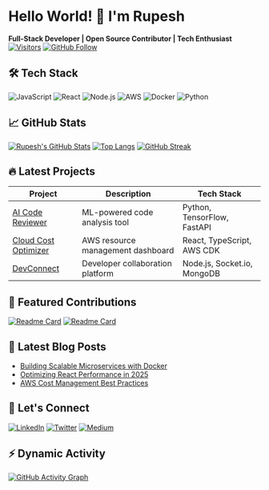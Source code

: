 # Hello World! 👋 I'm Rupesh

**Full-Stack Developer | Open Source Contributor | Tech Enthusiast**  
[![Visitors](https://visitor-badge.glitch.me/badge?page_id=rupesh3433.rupesh3433)](https://github.com/rupesh3433) 
[![GitHub Follow](https://img.shields.io/github/followers/rupesh3433?style=social)](https://github.com/rupesh3433)

## 🛠 Tech Stack
![JavaScript](https://img.shields.io/badge/-JavaScript-oringe?style=flat-square&logo=javascript)
![React](https://img.shields.io/badge/-React-61DAFB?style=flat-square&logo=react&logoColor=white)
![Node.js](https://img.shields.io/badge/-Node.js-339933?style=flat-square&logo=node.js&logoColor=white)
![AWS](https://img.shields.io/badge/-AWS-232F3E?style=flat-square&logo=amazon-aws)
![Docker](https://img.shields.io/badge/-Docker-2496ED?style=flat-square&logo=docker&logoColor=white)
![Python](https://img.shields.io/badge/-Python-3776AB?style=flat-square&logo=python&logoColor=white)

## 📈 GitHub Stats
[![Rupesh's GitHub Stats](https://github-readme-stats.vercel.app/api?username=rupesh3433&show_icons=true&theme=radical)](https://github.com/rupesh3433)
[![Top Langs](https://github-readme-stats.vercel.app/api/top-langs/?username=rupesh3433&layout=compact&theme=radical)](https://github.com/rupesh3433)
[![GitHub Streak](https://streak-stats.demolab.com/?user=rupesh3433&theme=radical)](https://git.io/streak-stats)

## 🔥 Latest Projects
| Project | Description | Tech Stack |
|---------|-------------|------------|
| [AI Code Reviewer](https://github.com/rupesh3433/ai-code-review) | ML-powered code analysis tool | Python, TensorFlow, FastAPI |
| [Cloud Cost Optimizer](https://github.com/rupesh3433/cloud-optimizer) | AWS resource management dashboard | React, TypeScript, AWS CDK |
| [DevConnect](https://github.com/rupesh3433/dev-connect) | Developer collaboration platform | Node.js, Socket.io, MongoDB |

## 🌟 Featured Contributions
[![Readme Card](https://github-readme-stats.vercel.app/api/pin/?username=rupesh3433&repo=ai-code-review&theme=dark)](https://github.com/rupesh3433/ai-code-review)
[![Readme Card](https://github-readme-stats.vercel.app/api/pin/?username=rupesh3433&repo=cloud-optimizer&theme=dark)](https://github.com/rupesh3433/cloud-optimizer)

## 📝 Latest Blog Posts
<!-- BLOG-POST-LIST:START -->
- [Building Scalable Microservices with Docker](https://blog.example.com/microservices-docker)
- [Optimizing React Performance in 2025](https://blog.example.com/react-optimization)
- [AWS Cost Management Best Practices](https://blog.example.com/aws-cost-management)
<!-- BLOG-POST-LIST:END -->

## 🤝 Let's Connect
[![LinkedIn](https://img.shields.io/badge/-LinkedIn-0077B5?style=flat-square&logo=linkedin&logoColor=white)](https://linkedin.com/in/rupesh3433)
[![Twitter](https://img.shields.io/badge/-Twitter-1DA1F2?style=flat-square&logo=twitter&logoColor=white)](https://twitter.com/rupesh3433)
[![Medium](https://img.shields.io/badge/-Medium-12100E?style=flat-square&logo=medium&logoColor=white)](https://medium.com/@rupesh3433)

## ⚡ Dynamic Activity
[![GitHub Activity Graph](https://github-readme-activity-graph.vercel.app/graph?username=rupesh3433&theme=github-compact)](https://github.com/ashutosh00710/github-readme-activity-graph)
